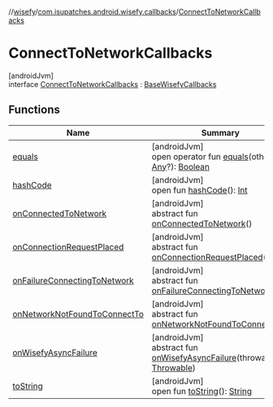 //[wisefy](../../../index.md)/[com.isupatches.android.wisefy.callbacks](../index.md)/[ConnectToNetworkCallbacks](index.md)

# ConnectToNetworkCallbacks

[androidJvm]\
interface [ConnectToNetworkCallbacks](index.md) : [BaseWisefyCallbacks](../-base-wisefy-callbacks/index.md)

## Functions

| Name | Summary |
|---|---|
| [equals](../../com.isupatches.android.wisefy.wifi.delegates/-legacy-wifi-delegate/index.md#585090901%2FFunctions%2F1622544596) | [androidJvm]<br>open operator fun [equals](../../com.isupatches.android.wisefy.wifi.delegates/-legacy-wifi-delegate/index.md#585090901%2FFunctions%2F1622544596)(other: [Any](https://kotlinlang.org/api/latest/jvm/stdlib/kotlin/-any/index.html)?): [Boolean](https://kotlinlang.org/api/latest/jvm/stdlib/kotlin/-boolean/index.html) |
| [hashCode](../../com.isupatches.android.wisefy.wifi.delegates/-legacy-wifi-delegate/index.md#1794629105%2FFunctions%2F1622544596) | [androidJvm]<br>open fun [hashCode](../../com.isupatches.android.wisefy.wifi.delegates/-legacy-wifi-delegate/index.md#1794629105%2FFunctions%2F1622544596)(): [Int](https://kotlinlang.org/api/latest/jvm/stdlib/kotlin/-int/index.html) |
| [onConnectedToNetwork](on-connected-to-network.md) | [androidJvm]<br>abstract fun [onConnectedToNetwork](on-connected-to-network.md)() |
| [onConnectionRequestPlaced](on-connection-request-placed.md) | [androidJvm]<br>abstract fun [onConnectionRequestPlaced](on-connection-request-placed.md)() |
| [onFailureConnectingToNetwork](on-failure-connecting-to-network.md) | [androidJvm]<br>abstract fun [onFailureConnectingToNetwork](on-failure-connecting-to-network.md)() |
| [onNetworkNotFoundToConnectTo](on-network-not-found-to-connect-to.md) | [androidJvm]<br>abstract fun [onNetworkNotFoundToConnectTo](on-network-not-found-to-connect-to.md)() |
| [onWisefyAsyncFailure](../-base-wisefy-callbacks/on-wisefy-async-failure.md) | [androidJvm]<br>abstract fun [onWisefyAsyncFailure](../-base-wisefy-callbacks/on-wisefy-async-failure.md)(throwable: [Throwable](https://kotlinlang.org/api/latest/jvm/stdlib/kotlin/-throwable/index.html)) |
| [toString](../../com.isupatches.android.wisefy.wifi.delegates/-legacy-wifi-delegate/index.md#1616463040%2FFunctions%2F1622544596) | [androidJvm]<br>open fun [toString](../../com.isupatches.android.wisefy.wifi.delegates/-legacy-wifi-delegate/index.md#1616463040%2FFunctions%2F1622544596)(): [String](https://kotlinlang.org/api/latest/jvm/stdlib/kotlin/-string/index.html) |
